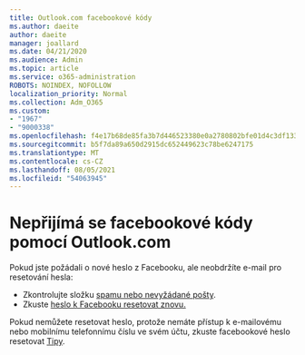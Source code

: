 ```yaml
---
title: Outlook.com facebookové kódy
ms.author: daeite
author: daeite
manager: joallard
ms.date: 04/21/2020
ms.audience: Admin
ms.topic: article
ms.service: o365-administration
ROBOTS: NOINDEX, NOFOLLOW
localization_priority: Normal
ms.collection: Adm_O365
ms.custom:
- "1967"
- "9000338"
ms.openlocfilehash: f4e17b68de85fa3b7d446523380e0a2780802bfe01d4c3df133f4b7231a0d16c
ms.sourcegitcommit: b5f7da89a650d2915dc652449623c78be6247175
ms.translationtype: MT
ms.contentlocale: cs-CZ
ms.lasthandoff: 08/05/2021
ms.locfileid: "54063945"
---
```

# <a name="not-receiving-facebook-codes-using-outlookcom"></a>Nepřijímá se facebookové kódy pomocí Outlook.com

Pokud jste požádali o nové heslo z Facebooku, ale neobdržíte e-mail pro resetování hesla:

- Zkontrolujte složku [spamu nebo nevyžádané pošty](https://outlook.live.com/mail/junkemail).
- Zkuste [heslo k Facebooku resetovat znovu.](https://aka.ms/facebook-password-reset)

Pokud nemůžete resetovat heslo, protože nemáte přístup k e-mailovému nebo mobilnímu telefonnímu číslu ve svém účtu, zkuste facebookové heslo resetovat [Tipy](https://aka.ms/facebook-password-help).